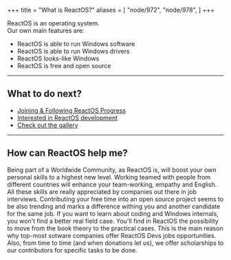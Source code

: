 +++
title = "What is ReactOS?"
aliases = [
    "node/972",
    "node/978",
]
+++

ReactOS is an operating system.<br />
Our own main features are:

 * ReactOS is able to run Windows software
 * ReactOS is able to run Windows drivers
 * ReactOS looks-like Windows
 * ReactOS is free and open source

---

What to do next?
---


* [Joining & Following ReactOS Progress](/joining)
* [Interested in ReactOS development](/developing)
* [Check out the gallery](/gallery)

---

How can ReactOS help me?
---
Being part of a Worldwide Community, as ReactOS is, will boost your own personal skills to a highest new level. Working teamed with people from different countries will enhance your team-working, empathy and English. All these skills are really appreciated by companies out there in job interviews. Contributing your free time into an open source project seems to be also trending and marks a difference withing you and another candidate for the same job. If you want to learn about coding and Windows internals, you won't find a better real field case. You'll find in ReactOS the possibility to move from the book theory to the practical cases. This is the main reason why top-most sotware companies offer ReactOS Devs jobs opportunities. Also, from time to time (and when donations let us), we offer scholarships to our contributors for specific tasks to be done.

